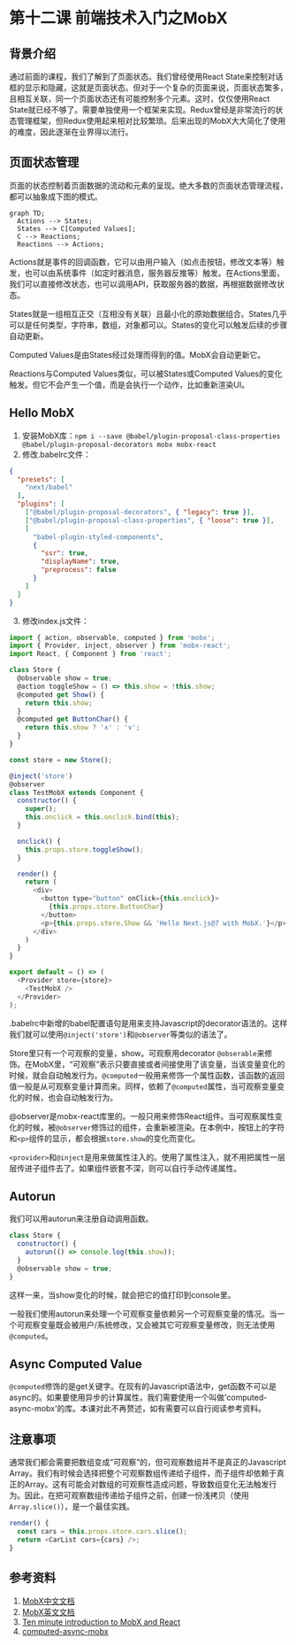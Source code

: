 # 第十二课 前端技术入门之MobX

## 背景介绍
通过前面的课程，我们了解到了页面状态。我们曾经使用React State来控制对话框的显示和隐藏，这就是页面状态。但对于一个复杂的页面来说，页面状态繁多，且相互关联，同一个页面状态还有可能控制多个元素。这时，仅仅使用React State就已经不够了。需要单独使用一个框架来实现。Redux曾经是非常流行的状态管理框架，但Redux使用起来相对比较繁琐。后来出现的MobX大大简化了使用的难度，因此逐渐在业界得以流行。

## 页面状态管理
页面的状态控制着页面数据的流动和元素的呈现。绝大多数的页面状态管理流程，都可以抽象成下图的模式。
```mermaid
graph TD;
  Actions --> States;
  States --> C[Computed Values];
  C --> Reactions;
  Reactions --> Actions;
```
Actions就是事件的回调函数，它可以由用户输入（如点击按钮，修改文本等）触发，也可以由系统事件（如定时器消息，服务器反推等）触发。在Actions里面，我们可以直接修改状态，也可以调用API，获取服务器的数据，再根据数据修改状态。

States就是一组相互正交（互相没有关联）且最小化的原始数据组合。States几乎可以是任何类型，字符串，数组，对象都可以。States的变化可以触发后续的步骤自动更新。

Computed Values是由States经过处理而得到的值。MobX会自动更新它。

Reactions与Computed Values类似，可以被States或Computed Values的变化触发。但它不会产生一个值，而是会执行一个动作，比如重新渲染UI。

## Hello MobX
1. 安装MobX库：`npm i --save @babel/plugin-proposal-class-properties @babel/plugin-proposal-decorators mobx mobx-react`
2. 修改.babelrc文件：
```json
{
  "presets": [
    "next/babel"
  ],
  "plugins": [
    ["@babel/plugin-proposal-decorators", { "legacy": true }],
    ["@babel/plugin-proposal-class-properties", { "loose": true }],
    [
      "babel-plugin-styled-components",
      {
        "ssr": true,
        "displayName": true,
        "preprocess": false
      }
    ]
  ]
}
```
3. 修改index.js文件：
```javascript
import { action, observable, computed } from 'mobx';
import { Provider, inject, observer } from 'mobx-react';
import React, { Component } from 'react';

class Store {
  @observable show = true;
  @action toggleShow = () => this.show = !this.show;
  @computed get Show() {
    return this.show;
  }
  @computed get ButtonChar() {
    return this.show ? '∧' : '∨';
  }
}

const store = new Store();

@inject('store')
@observer
class TestMobX extends Component {
  constructor() {
    super();
    this.onclick = this.onclick.bind(this);
  }

  onclick() {
    this.props.store.toggleShow();
  }

  render() {
    return (
      <div>
        <button type="button" onClick={this.onclick}>
          {this.props.store.ButtonChar}
        </button>
        <p>{this.props.store.Show && 'Hello Next.js@7 with MobX.'}</p>
      </div>
    )
  }
}

export default = () => (
  <Provider store={store}>
    <TestMobX />
  </Provider>
);
```
.babelrc中新增的babel配置语句是用来支持Javascript的decorator语法的。这样我们就可以使用`@inject('store')`和`@observer`等类似的语法了。

Store里只有一个可观察的变量，show。可观察用decorator `@obserable`来修饰。在MobX里，“可观察”表示只要直接或者间接使用了该变量，当该变量变化的时候，就会自动触发行为。`@computed`一般用来修饰一个属性函数，该函数的返回值一般是从可观察变量计算而来。同样，依赖了`@computed`属性，当可观察变量变化的时候，也会自动触发行为。

@observer是mobx-react库里的。一般只用来修饰React组件。当可观察属性变化的时候，被`@observer`修饰过的组件，会重新被渲染。在本例中，按钮上的字符和`<p>`组件的显示，都会根据`store.show`的变化而变化。

`<provider>`和`@inject`是用来做属性注入的。使用了属性注入，就不用把属性一层层传进子组件去了。如果组件嵌套不深，则可以自行手动传递属性。

## Autorun
我们可以用autorun来注册自动调用函数。
```javascript
class Store {
  constructor() {
    autorun(() => console.log(this.show));
  }
  @observable show = true;
}
```
这样一来，当show变化的时候，就会把它的值打印到console里。

一般我们使用autorun来处理一个可观察变量依赖另一个可观察变量的情况。当一个可观察变量既会被用户/系统修改，又会被其它可观察变量修改，则无法使用`@computed`。

## Async Computed Value
`@computed`修饰的是get关键字。在现有的Javascript语法中，get函数不可以是async的。如果要使用异步的计算属性，我们需要使用一个叫做'computed-async-mobx'的库。本课对此不再赘述，如有需要可以自行阅读参考资料。

## 注意事项
通常我们都会需要把数组变成“可观察”的，但可观察数组并不是真正的Javascript Array。我们有时候会选择把整个可观察数组传递给子组件，而子组件却依赖于真正的Array。这有可能会对数组的可观察性造成问题，导致数组变化无法触发行为。因此，在把可观察数组传递给子组件之前，创建一份浅拷贝（使用`Array.slice()`），是一个最佳实践。
```javascript
render() {
  const cars = this.props.store.cars.slice();
  return <CarList cars={cars} />;
}
```
## 参考资料
1. [MobX中文文档](https://cn.mobx.js.org/)
1. [MobX英文文档](https://mobx.js.org/)
1. [Ten minute introduction to MobX and React](https://mobx.js.org/getting-started.html)
1. [computed-async-mobx](https://github.com/danielearwicker/computed-async-mobx/)
